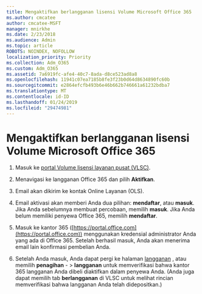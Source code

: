 ```yaml
---
title: Mengaktifkan berlangganan lisensi Volume Microsoft Office 365
ms.author: cmcatee
author: cmcatee-MSFT
manager: mnirkhe
ms.date: 2/23/2018
ms.audience: Admin
ms.topic: article
ROBOTS: NOINDEX, NOFOLLOW
localization_priority: Priority
ms.collection: Adm_O365
ms.custom: Adm_O365
ms.assetid: 7a6919fc-afe4-40c7-8ada-d8ce523ad8a8
ms.openlocfilehash: 11941c07ea7185b8fe3f23b0d64d8634890fc60b
ms.sourcegitcommit: e2864efcfb493b6e46b662b746661a61232bdba7
ms.translationtype: MT
ms.contentlocale: id-ID
ms.lasthandoff: 01/24/2019
ms.locfileid: "29474981"
---
```

# <a name="activating-a-microsoft-office-365-volume-license-subscription"></a>Mengaktifkan berlangganan lisensi Volume Microsoft Office 365

1. Masuk ke [portal Volume lisensi layanan pusat (VLSC)](http://go.microsoft.com/fwlink/p/?LinkId=329762).
    
2. Menavigasi ke langganan Office 365 dan pilih **Aktifkan**.
    
3. Email akan dikirim ke kontak Online Layanan (OLS).
    
4. Email aktivasi akan memberi Anda dua pilihan: **mendaftar**, atau **masuk**. Jika Anda sebelumnya membuat percobaan, memilih **masuk**. Jika Anda belum memiliki penyewa Office 365, memilih **mendaftar**.
    
5. Masuk ke kantor 365 ([https://portal.office.com](https://portal.office.com)) menggunakan kredensial administrator Anda yang ada di Office 365. Setelah berhasil masuk, Anda akan menerima email lain konfirmasi pembelian Anda.
    
6. Setelah Anda masuk, Anda dapat pergi ke halaman [langganan](https://go.microsoft.com/fwlink/p/?linkid=842054) , atau memilih **penagihan**  - \> **langganan** untuk memverifikasi bahwa kantor 365 langganan Anda dibeli diaktifkan dalam penyewa Anda. (Anda juga dapat memilih tab **berlangganan** di VLSC untuk melihat rincian memverifikasi bahwa langganan Anda telah didepositkan.) 
    

